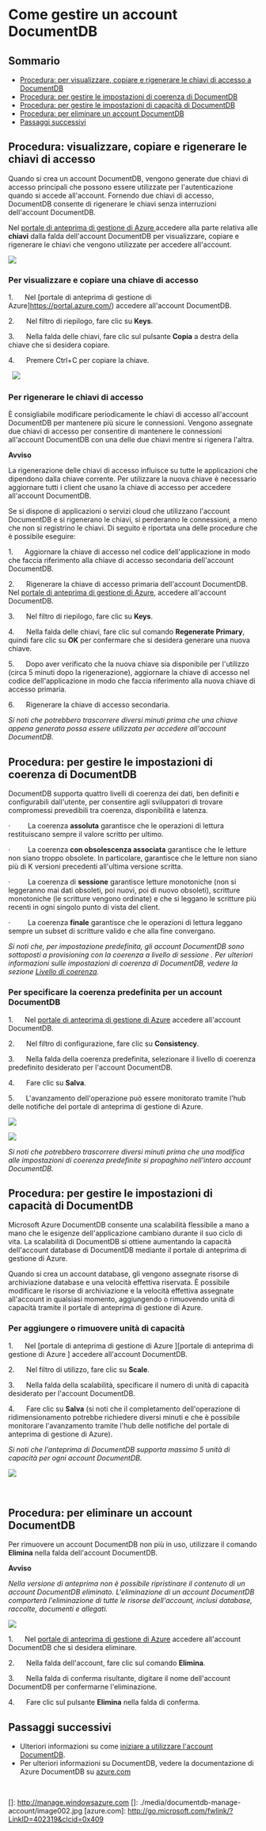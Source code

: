 ﻿<properties 
	pageTitle="Gestire un account DocumentDB | Azure" 
	description="Informazioni su come gestire l'account DocumentDB." 
	services="documentdb" 
	documentationCenter="" 
	authors="stephbaron" 
	manager="jhubbard" 
	editor="cgronlun"/>

<tags 
	ms.service="documentdb" 
	ms.workload="data-services" 
	ms.tgt_pltfrm="na" 
	ms.devlang="na" 
	ms.topic="article" 
	ms.date="02/12/2015" 
	ms.author="stbaro"/>

# Come gestire un account DocumentDB

## Sommario

-   [Procedura: per visualizzare, copiare e rigenerare le chiavi di accesso a DocumentDB](#keys)
-   [Procedura: per gestire le impostazioni di coerenza di DocumentDB](#consistency)
-   [Procedura: per gestire le impostazioni di capacità di DocumentDB](#capacity)
-   [Procedura: per eliminare un account DocumentDB](#delete)
-   [Passaggi successivi](#next)

## <span id="keys"></span></a>Procedura: visualizzare, copiare e rigenerare le chiavi di accesso

Quando si crea un account DocumentDB, vengono generate due chiavi di accesso
principali che possono essere utilizzate per l'autenticazione quando si accede
all'account. Fornendo due chiavi di accesso, DocumentDB consente
di rigenerare le chiavi senza interruzioni dell'account
DocumentDB.

Nel [portale di anteprima di gestione di Azure
](https://portal.azure.com/)[](http://manage.windowsazure.com)
accedere alla parte relativa alle **chiavi** dalla falda dell'account DocumentDB per visualizzare,
copiare e rigenerare le chiavi che vengono utilizzate per accedere all'account.

![](./media/documentdb-manage-account/image002.jpg)

### Per visualizzare e copiare una chiave di accesso

1.      Nel [portale di anteprima di gestione di Azure]https://portal.azure.com/) accedere all'account DocumentDB. 

2.      Nel filtro di riepilogo, fare clic su **Keys**.

3.      Nella falda delle chiavi, fare clic sul pulsante **Copia** a destra della chiave
che si desidera copiare.

4.      Premere Ctrl+C per copiare la chiave.

  ![](./media/documentdb-manage-account/image004.jpg)

### Per rigenerare le chiavi di accesso

È consigliabile modificare periodicamente le chiavi di accesso all'account DocumentDB
per mantenere più sicure le connessioni. Vengono assegnate
due chiavi di accesso per consentire di mantenere le connessioni all'account
DocumentDB con una delle due chiavi mentre si rigenera l'altra.

**Avviso**

La rigenerazione delle chiavi di accesso influisce su tutte le applicazioni che
dipendono dalla chiave corrente. Per utilizzare la nuova chiave è necessario aggiornare tutti i client che usano la chiave di accesso
per accedere all'account DocumentDB.

Se si dispone di applicazioni o servizi cloud che utilizzano l'account DocumentDB e si rigenerano le chiavi,
si perderanno le connessioni, a meno che non si registrino
le chiavi. Di seguito è riportata una delle procedure che è possibile eseguire:

1.      Aggiornare la chiave di accesso nel codice dell'applicazione in modo che faccia riferimento
alla chiave di accesso secondaria dell'account DocumentDB.

2.      Rigenerare la chiave di accesso primaria dell'account DocumentDB.
Nel [portale di anteprima di gestione di Azure](https://portal.azure.com/),
accedere all'account DocumentDB.

3.      Nel filtro di riepilogo, fare clic su **Keys**.

4.      Nella falda delle chiavi, fare clic sul comando **Regenerate Primary**, quindi
fare clic su **OK** per confermare che si desidera generare una nuova chiave.

5.      Dopo aver verificato che la nuova chiave sia disponibile per l'utilizzo
(circa 5 minuti dopo la rigenerazione), aggiornare la chiave di accesso
nel codice dell'applicazione in modo che faccia riferimento alla nuova chiave di accesso primaria.

6.      Rigenerare la chiave di accesso secondaria.

*Si noti che potrebbero trascorrere diversi minuti prima che una chiave appena generata possa
essere utilizzata per accedere all'account DocumentDB.*

## <span id="consistency"></span></a>Procedura: per gestire le impostazioni di coerenza di DocumentDB

DocumentDB supporta quattro livelli di coerenza dei dati, ben definiti e configurabili dall'utente,
per consentire agli sviluppatori di trovare compromessi prevedibili tra
coerenza, disponibilità e latenza.

·         La coerenza **assoluta** garantisce che le operazioni di lettura restituiscano
sempre il valore scritto per ultimo.

·         La coerenza **con obsolescenza associata** garantisce che le letture non siano
troppo obsolete. In particolare, garantisce che le letture non siano
più di K versioni precedenti all'ultima versione scritta.

·         La coerenza di **sessione** garantisce letture monotoniche (non si leggeranno mai
dati obsoleti, poi nuovi, poi di nuovo obsoleti), scritture monotoniche (le scritture vengono
ordinate) e che si leggano le scritture più recenti in ogni singolo punto di vista
del client.

·         La coerenza **finale** garantisce che le operazioni di lettura
leggano sempre un subset di scritture valido e che alla fine convergano.

*Si noti che, per impostazione predefinita, gli account DocumentDB sono sottoposti a provisioning con la coerenza a livello di sessione
. Per ulteriori informazioni sulle impostazioni di coerenza di
DocumentDB, vedere la sezione [Livello di
coerenza](http://go.microsoft.com/fwlink/p/?LinkId=402365).*

### Per specificare la coerenza predefinita per un account DocumentDB

1.      Nel [portale di anteprima di gestione di Azure](https://portal.azure.com/) accedere all'account DocumentDB. 

2.      Nel filtro di configurazione, fare clic su **Consistency**.

3.      Nella falda della coerenza predefinita, selezionare il livello di
coerenza predefinito desiderato per l'account DocumentDB.

4.      Fare clic su **Salva**.

5.      L'avanzamento dell'operazione può essere monitorato tramite
l'hub delle notifiche del portale di anteprima di gestione di Azure.

 ![](./media/documentdb-manage-account/image005.png)

 ![](./media/documentdb-manage-account/image006.png)

*Si noti che potrebbero trascorrere diversi minuti prima che una modifica alle impostazioni
di coerenza predefinite si propaghino nell'intero account DocumentDB.*

## <span id="capacity"></span></a>Procedura: per gestire le impostazioni di capacità di DocumentDB

Microsoft Azure DocumentDB consente una scalabilità flessibile a mano a mano che
le esigenze dell'applicazione cambiano durante il suo ciclo di vita. La scalabilità di
DocumentDB si ottiene aumentando la capacità dell'account database di DocumentDB
 mediante il portale di anteprima di gestione di Azure.

Quando si crea un account database, gli vengono assegnate risorse di archiviazione
database e una velocità effettiva riservata. È possibile modificare le risorse di archiviazione
e la velocità effettiva assegnate all'account in qualsiasi momento, aggiungendo
o rimuovendo unità di capacità tramite il portale di anteprima di gestione di Azure. 

### Per aggiungere o rimuovere unità di capacità

1.      Nel [portale di anteprima di gestione di Azure
][portale di anteprima di gestione di Azure
] accedere all'account DocumentDB. 

2.      Nel filtro di utilizzo, fare clic su **Scale**.

3.      Nella falda della scalabilità, specificare il numero di unità di capacità
desiderato per l'account DocumentDB.

4.      Fare clic su **Salva** (si noti che il completamento dell'operazione di ridimensionamento
potrebbe richiedere diversi minuti e che è possibile monitorare l'avanzamento tramite
l'hub delle notifiche del portale di anteprima di gestione di Azure).

*Si noti che l'anteprima di DocumentDB supporta massimo 5 unità
di capacità per ogni account DocumentDB.*

![](./media/documentdb-manage-account/image007.png)

 

## <span id="delete"></span></a>Procedura: per eliminare un account DocumentDB

Per rimuovere un account DocumentDB non più in uso, utilizzare il comando
**Elimina** nella falda dell'account DocumentDB.

**Avviso**

*Nella versione di anteprima non è possibile ripristinare il contenuto di un account
DocumentDB eliminato. L'eliminazione di un account DocumentDB comporterà l'eliminazione
di tutte le risorse dell'account, inclusi database, raccolte,
documenti e allegati.*

![](./media/documentdb-manage-account/image009.png)

1.      Nel [portale di anteprima di gestione di Azure](https://portal.azure.com/) accedere all'account DocumentDB
che si desidera eliminare. 

2.      Nella falda dell'account, fare clic sul comando **Elimina**.

3.      Nella falda di conferma risultante, digitare il nome dell'account DocumentDB
per confermarne l'eliminazione.

4.      Fare clic sul pulsante **Elimina** nella falda di conferma.

## <span id="next"></span></a>Passaggi successivi

-   Ulteriori informazioni su come [iniziare a utilizzare l'account
    DocumentDB](http://go.microsoft.com/fwlink/p/?LinkId=402364).
-   Per ulteriori informazioni su DocumentDB, vedere la documentazione di
    Azure DocumentDB su
    [azure.com](http://go.microsoft.com/fwlink/?LinkID=402319&clcid=0x409)

 

  [Procedura: per visualizzare, copiare e rigenerare le chiavi di accesso a DocumentDB]: #keys
  [Procedura: per gestire le impostazioni di coerenza di DocumentDB]: #consistency
  [Procedura: per gestire le impostazioni di capacità di DocumentDB]: #capacity
  [Procedura: per eliminare un account DocumentDB]: #delete
  [Passaggi successivi]: #next
  []: http://manage.windowsazure.com
  []: ./media/documentdb-manage-account/image002.jpg
  [azure.com]: http://go.microsoft.com/fwlink/?LinkID=402319&clcid=0x409

<!--HONumber=46--> 
